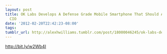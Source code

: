```yaml
---
layout: post
title: OK Labs Develops A Defense Grade Mobile Smartphone That Should Appeal to the
  CIO
date: '2012-02-20T22:42:23-08:00'
tags: 
tumblr_url: http://alexhwilliams.tumblr.com/post/18000046245/ok-labs-develops-a-defense-grade-mobile-smartphone-that
---
```

<p><a href="http://bit.ly/w2Wb4I">http://bit.ly/w2Wb4I</a></p>
